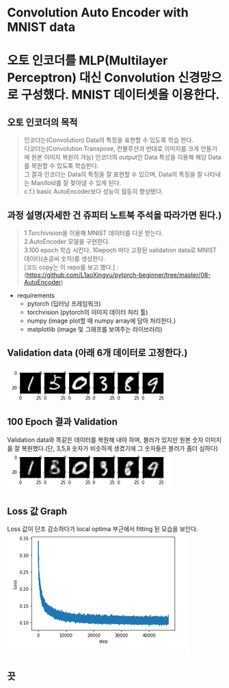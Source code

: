 # Convolution Auto Encoder with MNIST data
오토 인코더를 MLP(Multilayer Perceptron) 대신 Convolution 신경망으로 구성했다. MNIST 데이터셋을 이용한다.
=

오토 인코더의 목적
-
>인코더는(Convolution) Data의 특징을 표현할 수 있도록 학습 한다.   
>디코더는(Convolution Transpose, 컨볼루션과 반대로 이미지를 크게 만들기에 원본 이미지 복원이 가능) 인코더의 output인 Data 특성을 이용해 해당 Data를 복원할 수 있도록 학습한다.   
>그 결과 인코더는 Data의 특징을 잘 표현할 수 있으며, Data의 특징을 잘 나타내는 Manifold를 잘 찾아낼 수 있게 된다.   
>c.f.) basic AutoEncoder보다 성능이 월등히 향상됐다.  

과정 설명(자세한 건 쥬피터 노트북 주석을 따라가면 된다.)
-
>1.Torchivision을 이용해 MNIST 데이터를 다운 받는다.   
>2.AutoEncoder 모델을 구현한다.    
>3.100 epoch 학습 시킨다. 10epoch 마다 고정된 validation data로 MNIST 데이터(손글씨 숫자)를 생성한다.   
>[코드 copy는 이 repo를 보고 했다.] : (https://github.com/L1aoXingyu/pytorch-beginner/tree/master/08-AutoEncoder)   

- requirements
  - pytorch (딥러닝 프레임워크)   
  - torchvision (pytorch의 이미지 데이터 처리 툴)
  - numpy (image plot할 때 numpy array에 담아 처리한다.)
  - matplotlib (image 및 그래프를 보여주는 라이브러리)

Validation data (아래 6개 데이터로 고정한다.)
-
![](./validationdata.png)

100 Epoch 결과 Validation
-
Validation data와 똑같은 데이터를 복원해 내야 하며, 블러가 있지만 원본 숫자 이미지를 잘 복원했다.(단, 3,5,8 숫자가 비슷하게 생겼기에 그 숫자들은 블러가 좀더 심하다)   
![](./evaluate_100epoch.png)

Loss 값 Graph
-
Loss 값이 단조 감소하다가 local optima 부근에서 fitting 된 모습을 보인다.   
![](./loss.png)
   
      
끗        
-
